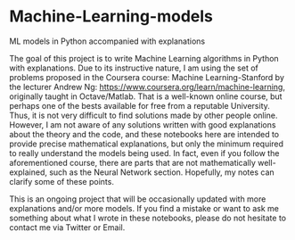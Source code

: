 # Machine-Learning-models
ML models in Python accompanied with explanations

The goal of this project is to write Machine Learning algorithms in Python with explanations.
Due to its instructive nature, I am using the set of problems proposed in the Coursera course: Machine Learning-Stanford by the lecturer Andrew Ng: https://www.coursera.org/learn/machine-learning, originally taught in Octave/Matlab. That is a well-known online course, but perhaps one of the bests available for free from a reputable University. Thus, it is not very difficult to find solutions made by other people online. However, I am not aware of any solutions written with good explanations about the theory and the code, and these notebooks here are intended to provide precise mathematical explanations, but only the minimum required to really understand the models being used. In fact, even if you follow the aforementioned course, there are parts that are not mathematically well-explained, such as the Neural Network section. Hopefully, my notes can clarify some of these points.

This is an ongoing project that will be occasionally updated with more explanations and/or more models.
If you find a mistake or want to ask me something about what I wrote in these notebooks, please do not hesitate to contact me
via Twitter or Email.  
